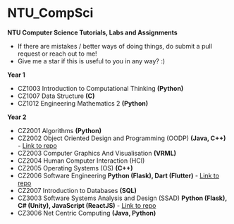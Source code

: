# NTU_CompSci
<b>NTU Computer Science Tutorials, Labs and Assignments</b>

- If there are mistakes / better ways of doing things, do submit a pull request or reach out to me!
- Give me a star if this is useful to you in any way? :)

<b>Year 1</b>
- CZ1003 Introduction to Computational Thinking <b>(Python)</b>
- CZ1007 Data Structure <b>(C)</b>
- CZ1012 Engineering Mathematics 2 <b>(Python)</b>

<b>Year 2</b>
- CZ2001 Algorithms <b>(Python)</b>
- CZ2002 Object Oriented Design and Programming (OODP) <b>(Java, C++)</b> - [Link to repo](https://github.com/adriangohjw/cz2002-MOBLIMA)
- CZ2003 Computer Graphics And Visualisation <b>(VRML)</b>
- CZ2004 Human Computer Interaction (HCI)
- CZ2005 Operating Systems (OS) <b>(C++)</b>
- CZ2006 Software Engineering <b>Python (Flask), Dart (Flutter)</b> - [Link to repo](https://github.com/adriangohjw/cz2006-software-engineering)
- CZ2007 Introduction to Databases <b>(SQL)</b>
- CZ3003 Software Systems Analysis and Design (SSAD) <b>Python (Flask), C# (Unity), JavaScript (ReactJS)</b> - [Link to repo](https://github.com/adriangohjw/cz3003-eduventure)
- CZ3006 Net Centric Computing <b>(Java, Python)</b>

